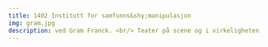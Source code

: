 ```yaml
---
title: 1402 Institutt for samfunns&shy;manipulasjon
img: gram.jpg
description: ved Gram Franck. <br/> Teater på scene og i virkeligheten, musikk, tekst og installasjon. 
---
```


